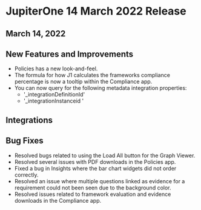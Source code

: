 # JupiterOne 14 March 2022 Release

## March 14, 2022

## New Features and Improvements
- Policies has a new look-and-feel.
- The formula for how J1 calculates the frameworks compliance percentage is now a tooltip within the Compliance app.
- You can now query for the following metadata integration properties:
  -  '_integrationDefinitionId'
  -  '_integrationInstanceid '

## Integrations

## Bug Fixes
-  Resolved bugs related to using the Load All button for the Graph Viewer.
-  Resolved several issues with PDF downloads in the Policies app.
-  Fixed a bug in Insights where the bar chart widgets did not order correctly.
-  Resolved an issue where multiple questions linked as evidence for a requirement could not been seen due to the background color.
-  Resolved issues related to framework evaluation and evidence downloads in the Compliance app. 
